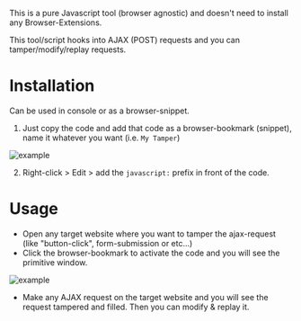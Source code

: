 This is a pure Javascript tool (browser agnostic) and doesn't need to install any Browser-Extensions.

This tool/script hooks into AJAX (POST) requests and you can tamper/modify/replay requests.

Installation
=
Can be used in console or as a browser-snippet.
 
1) Just copy the code and add that code as a browser-bookmark (snippet), name it whatever you want (i.e. `My Tamper`)

![example](https://i.imgur.com/FSuCiFs.png)

2) Right-click > Edit > add the `javascript:` prefix in front of the code.

Usage
=
* Open any target website where you want to tamper the ajax-request (like "button-click", form-submission or etc...)
* Click the browser-bookmark to activate the code and you will see the primitive window.

![example](https://i.imgur.com/145np9J.png)

* Make any AJAX request on the target website and you will see the request tampered and filled. Then you can modify & replay it.
